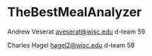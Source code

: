 # TheBestMealAnalyzer
Andrew Veserat  aveserat@wisc.edu  d-team 59

Charles Hagel   hagel2@wisc.edu    d-team 59
